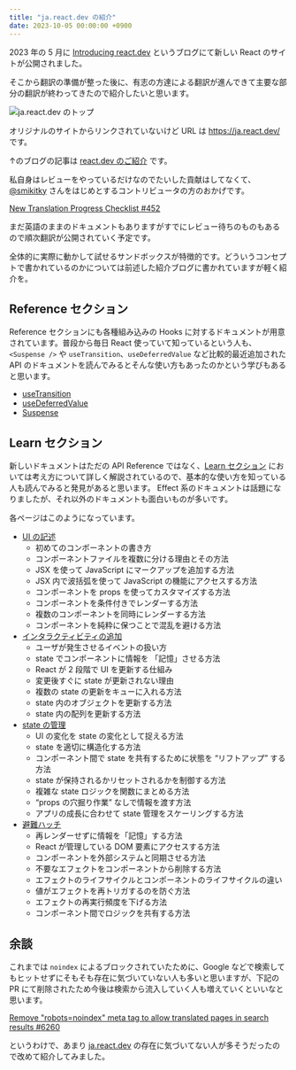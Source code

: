 ```yaml
---
title: "ja.react.dev の紹介"
date: 2023-10-05 00:00:00 +0900
---
```


2023 年の 5 月に [Introducing react.dev](https://react.dev/blog/2023/03/16/introducing-react-dev) というブログにて新しい React のサイトが公開されました。

そこから翻訳の準備が整った後に、有志の方達による翻訳が進んできて主要な部分の翻訳が終わってきたので紹介したいと思います。

![ja.react.dev のトップ](/images/posts/new-japanese-react-dev/ja-react-top.png)

オリジナルのサイトからリンクされていないけど URL は https://ja.react.dev/ です。

↑のブログの記事は [react.dev のご紹介](https://ja.react.dev/blog/2023/03/16/introducing-react-dev) です。

私自身はレビューをやっているだけなのでたいした貢献はしてなくて、[@smikitky](https://github.com/smikitky) さんをはじめとするコントリビュータの方のおかげです。

[New Translation Progress Checklist #452 ](https://github.com/reactjs/ja.react.dev/issues/452)

まだ英語のままのドキュメントもありますがすでにレビュー待ちのものもあるので順次翻訳が公開されていく予定です。

全体的に実際に動かして試せるサンドボックスが特徴的です。どういうコンセプトで書かれているのかについては前述した紹介ブログに書かれていますが軽く紹介を。

## Reference セクション

Reference セクションにも各種組み込みの Hooks に対するドキュメントが用意されています。普段から毎日 React 使っていて知っているという人も、`<Suspense />` や `useTransition`、`useDeferredValue` など比較的最近追加された API のドキュメントを読んでみるとそんな使い方もあったのかという学びもあると思います。

- [useTransition](https://ja.react.dev/reference/react/useTransition)
- [useDeferredValue](https://ja.react.dev/reference/react/useDeferredValue)
- [Suspense](https://ja.react.dev/reference/react/Suspense)

## Learn セクション

新しいドキュメントはただの API Reference ではなく、[Learn セクション](https://ja.react.dev/learn) においては考え方について詳しく解説されているので、基本的な使い方を知っている人も読んでみると発見があると思います。
Effect 系のドキュメントは話題になりましたが、それ以外のドキュメントも面白いものが多いです。

各ページはこのようになっています。

- [UI の記述](https://ja.react.dev/learn/describing-the-ui)
  - 初めてのコンポーネントの書き方
  - コンポーネントファイルを複数に分ける理由とその方法
  - JSX を使って JavaScript にマークアップを追加する方法
  - JSX 内で波括弧を使って JavaScript の機能にアクセスする方法
  - コンポーネントを props を使ってカスタマイズする方法
  - コンポーネントを条件付きでレンダーする方法
  - 複数のコンポーネントを同時にレンダーする方法
  - コンポーネントを純粋に保つことで混乱を避ける方法
- [インタラクティビティの追加](https://ja.react.dev/learn/adding-interactivity)
  - ユーザが発生させるイベントの扱い方
  - state でコンポーネントに情報を 「記憶」させる方法
  - React が 2 段階で UI を更新する仕組み
  - 変更後すぐに state が更新されない理由
  - 複数の state の更新をキューに入れる方法
  - state 内のオブジェクトを更新する方法
  - state 内の配列を更新する方法
- [state の管理](https://ja.react.dev/learn/managing-state)
  - UI の変化を state の変化として捉える方法
  - state を適切に構造化する方法
  - コンポーネント間で state を共有するために状態を “リフトアップ” する方法
  - state が保持されるかリセットされるかを制御する方法
  - 複雑な state ロジックを関数にまとめる方法
  - “props の穴掘り作業” なしで情報を渡す方法
  - アプリの成長に合わせて state 管理をスケーリングする方法
- [避難ハッチ](https://ja.react.dev/learn/escape-hatches)
  - 再レンダーせずに情報を「記憶」する方法
  - React が管理している DOM 要素にアクセスする方法
  - コンポーネントを外部システムと同期させる方法
  - 不要なエフェクトをコンポーネントから削除する方法
  - エフェクトのライフサイクルとコンポーネントのライフサイクルの違い
  - 値がエフェクトを再トリガするのを防ぐ方法
  - エフェクトの再実行頻度を下げる方法
  - コンポーネント間でロジックを共有する方法


## 余談

これまでは `noindex` によるブロックされていたために、Google などで検索してもヒットせずにそもそも存在に気づいていない人も多いと思いますが、下記の PR にて削除されたため今後は検索から流入していく人も増えていくといいなと思います。

[Remove "robots=noindex" meta tag to allow translated pages in search results #6260](https://github.com/reactjs/react.dev/pull/6260)

というわけで、あまり [ja.react.dev](https://ja.react.dev/) の存在に気づいてない人が多そうだったので改めて紹介してみました。
